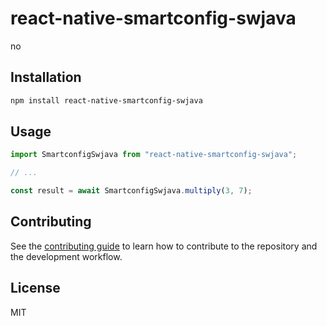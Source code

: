 # react-native-smartconfig-swjava

no 

## Installation

```sh
npm install react-native-smartconfig-swjava
```

## Usage

```js
import SmartconfigSwjava from "react-native-smartconfig-swjava";

// ...

const result = await SmartconfigSwjava.multiply(3, 7);
```

## Contributing

See the [contributing guide](CONTRIBUTING.md) to learn how to contribute to the repository and the development workflow.

## License

MIT
